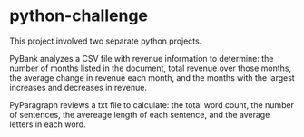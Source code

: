 # python-challenge
This project involved two separate python projects. 

PyBank analyzes a CSV file with revenue information to determine: the number of months listed in the document, total revenue over those months, the average change in revenue each month, and the months with the largest increases and decreases in revenue.
  
PyParagraph reviews a txt file to calculate: the total word count, the number of sentences, the avereage length of each sentence, and the average letters in each word.
  
